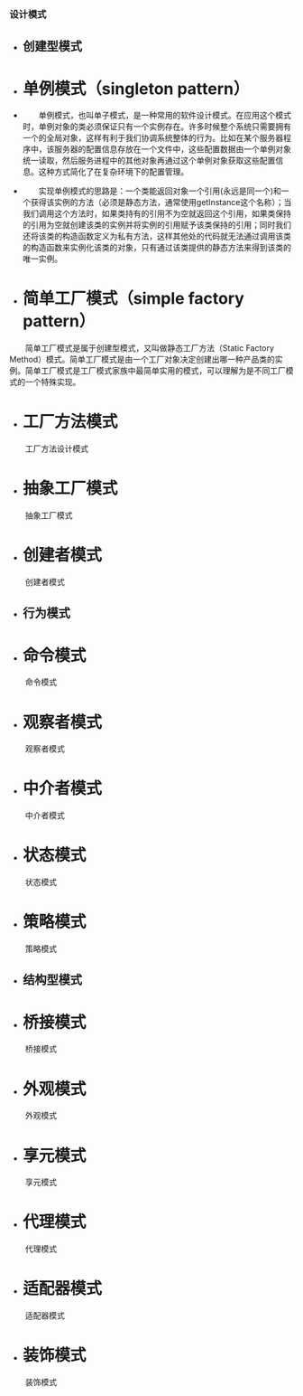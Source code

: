 ### 设计模式

- ## 创建型模式

- # 单例模式（singleton pattern）
      
          
- &emsp;&emsp;单例模式，也叫单子模式，是一种常用的软件设计模式。在应用这个模式时，单例对象的类必须保证只有一个实例存在。许多时候整个系统只需要拥有一个的全局对象，这样有利于我们协调系统整体的行为。比如在某个服务器程序中，该服务器的配置信息存放在一个文件中，这些配置数据由一个单例对象统一读取，然后服务进程中的其他对象再通过这个单例对象获取这些配置信息。这种方式简化了在复杂环境下的配置管理。
      
- &emsp;&emsp;实现单例模式的思路是：一个类能返回对象一个引用(永远是同一个)和一个获得该实例的方法（必须是静态方法，通常使用getInstance这个名称）；当我们调用这个方法时，如果类持有的引用不为空就返回这个引用，如果类保持的引用为空就创建该类的实例并将实例的引用赋予该类保持的引用；同时我们还将该类的构造函数定义为私有方法，这样其他处的代码就无法通过调用该类的构造函数来实例化该类的对象，只有通过该类提供的静态方法来得到该类的唯一实例。
      
- # 简单工厂模式（simple factory pattern）
         
         
&emsp;&emsp;简单工厂模式是属于创建型模式，又叫做静态工厂方法（Static Factory Method）模式。简单工厂模式是由一个工厂对象决定创建出哪一种产品类的实例。简单工厂模式是工厂模式家族中最简单实用的模式，可以理解为是不同工厂模式的一个特殊实现。
        
      
-  # 工厂方法模式


&emsp;&emsp;工厂方法设计模式


- # 抽象工厂模式


&emsp;&emsp;抽象工厂模式

- # 创建者模式

&emsp;&emsp;创建者模式


- ## 行为模式

- # 命令模式

&emsp;&emsp;命令模式

- # 观察者模式

&emsp;&emsp;观察者模式

- # 中介者模式

&emsp;&emsp;中介者模式

- # 状态模式

&emsp;&emsp;状态模式

- # 策略模式

&emsp;&emsp;策略模式



- ## 结构型模式

- # 桥接模式

&emsp;&emsp;桥接模式

- # 外观模式

&emsp;&emsp;外观模式

- # 享元模式

&emsp;&emsp;享元模式

- # 代理模式

&emsp;&emsp;代理模式


- # 适配器模式

&emsp;&emsp;适配器模式

- # 装饰模式

&emsp;&emsp;装饰模式